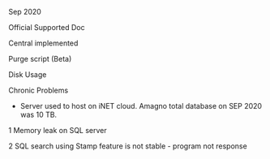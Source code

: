 Sep 2020

Official Supported Doc

Central implemented

Purge script (Beta)

Disk Usage

Chronic Problems

- Server used to host on iNET cloud. Amagno total database on SEP 2020 was 10 TB.

1 Memory leak on SQL server

2 SQL search using Stamp feature is not stable - program not response
